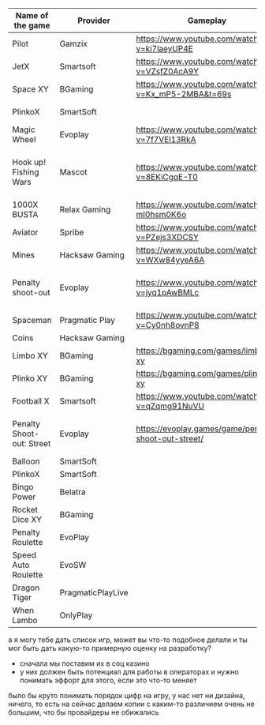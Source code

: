| Name of the game          | Provider           | Gameplay                                             | comment |
|---------------------------|--------------------|------------------------------------------------------| ---  |
| Pilot                     | Gamzix             | https://www.youtube.com/watch?v=ki7laeyUP4E          | Aviator Clone |
| JetX                      | Smartsoft          | https://www.youtube.com/watch?v=VZsfZ0AcA9Y          | Aviator Clone |
| Space XY                  | BGaming            | https://www.youtube.com/watch?v=Kx_mP5-2MBA&t=69s    | Aviator Clone |
| PlinkoX                   | SmartSoft          |                                                      |  Plinko Clone |
| Magic Wheel               | Evoplay            | https://www.youtube.com/watch?v=7f7VEl13RkA          | хз |
| Hook up! Fishing Wars     | Mascot             | https://www.youtube.com/watch?v=8EKiCgqE-T0          | Копия тайцев, ни в коем случае |
| 1000X BUSTA               | Relax Gaming       | https://www.youtube.com/watch?v=-mI0hsm0K6o          | Aviator Clone |
| Aviator                   | Spribe             | https://www.youtube.com/watch?v=PZejs3XDCSY          | Aviator Clone | 
| Mines                     | Hacksaw Gaming     | https://www.youtube.com/watch?v=WXw84yyeA6A          | хз |
| Penalty shoot-out         | Evoplay            | https://www.youtube.com/watch?v=jyq1pAwBMLc          | penalty должно быть не сложно |
| Spaceman                  | Pragmatic Play     | https://www.youtube.com/watch?v=Cy0nh8ovnP8          | Aviator Clone |
| Coins                     |  Hacksaw Gaming    |                                                      | 
| Limbo XY                  |  BGaming           | https://bgaming.com/games/limbo-xy                   | Aviator Clone |
| Plinko XY                 | BGaming            | https://bgaming.com/games/plinko-xy                  | Plinko Clone |
| Football X                | Smartsoft          | https://www.youtube.com/watch?v=qZqmg91NuVU          | Aviator Clone |
| Penalty Shoot-out: Street | Evoplay            | https://evoplay.games/game/penalty-shoot-out-street/ | penalty должно быть не сложно |
| Balloon                   | SmartSoft          |                                                      |
| PlinkoX                   | SmartSoft          |                                                      |
| Bingo Power               | Belatra            |                                                      |
| Rocket Dice XY            | BGaming            |                                                      |
| Penalty Roulette          | EvoPlay            |                                                      |
| Speed Auto Roulette       | EvoSW              |                                                      |
| Dragon Tiger              | PragmaticPlayLive  |                                                      |
| When Lambo                | OnlyPlay           | 
а я могу тебе дать список игр, может вы что-то подобное делали и ты мог быть дать какую-то примерную оценку на разработку?

- сначала мы поставим их в соц казино
- у них должен быть потенциал для работы в операторах и нужно понимать эффорт для этого, если это что-то меняет

было бы круто понимать порядок цифр на игру, у нас нет ни дизайна, ничего, то есть на сейчас делаем копии с каким-то различием очень не большим, что бы провайдеры не обижались
